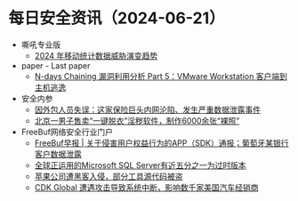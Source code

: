 # 每日安全资讯（2024-06-21）

- 嘶吼专业版
  - [2024 年移动统计数据威胁演变趋势](https://mp.weixin.qq.com/s?__biz=MzI0MDY1MDU4MQ==&mid=2247575823&idx=1&sn=ed626cb3480f858cb1045e2b3aed47d2&chksm=e9147935de63f023ddff8ef87f5598023e0f096574391dd1964a37134700508278ab5439d904&scene=58&subscene=0#rd)
- paper - Last paper
  - [N-days Chaining 漏洞利用分析 Part 5：VMware Workstation 客户端到主机逃逸](https://paper.seebug.org/3184/)
- 安全内参
  - [因外包人员失误：这家保险巨头内网沦陷、发生严重数据泄露事件](https://mp.weixin.qq.com/s?__biz=MzI4NDY2MDMwMw==&mid=2247512000&idx=1&sn=1239a5dd35a033e89355c3c70573573f&chksm=ebfae8e0dc8d61f67bd4b78ba89df29434f997ad78cfaa5e42c00f0ab4b3d728efb0ff9f3b5e&scene=58&subscene=0#rd)
  - [北京一男子售卖“一键脱衣”淫秽软件，制作6000余张“裸照”](https://mp.weixin.qq.com/s?__biz=MzI4NDY2MDMwMw==&mid=2247512000&idx=2&sn=0498b289309607bf5f2ce1c9f3a932a4&chksm=ebfae8e0dc8d61f63fb97ccdd66b5c4ec062c0f58dd090584b88e3d7e2dec370f0f5feebb390&scene=58&subscene=0#rd)
- FreeBuf网络安全行业门户
  - [FreeBuf早报 | 关于侵害用户权益行为的APP（SDK）通报；葡萄牙某银行客户数据泄露](https://www.freebuf.com/news/404038.html)
  - [全球正运用的Microsoft SQL Server有近五分之一为过时版本](https://www.freebuf.com/news/403991.html)
  - [苹果公司遭黑客入侵，部分工具源代码被盗](https://www.freebuf.com/news/403976.html)
  - [CDK Global 遭遇攻击导致系统中断，影响数千家美国汽车经销商](https://www.freebuf.com/news/403975.html)
